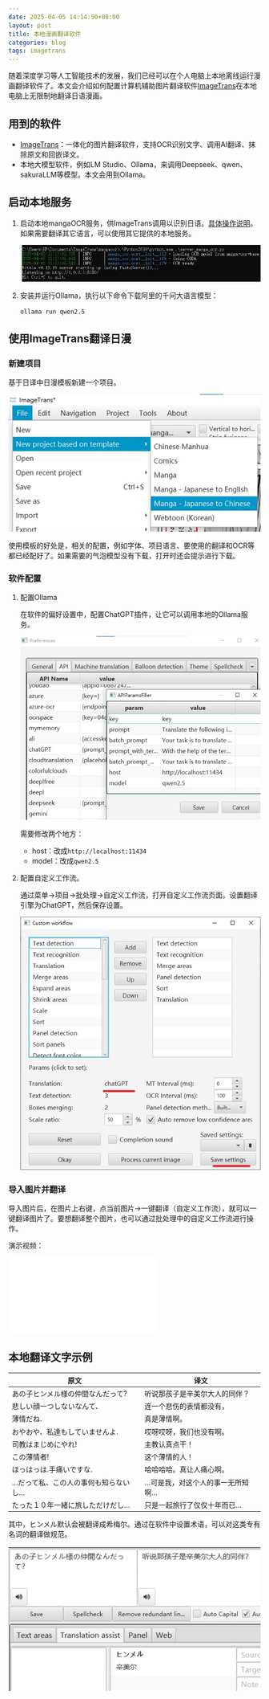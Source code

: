 ```yaml
---
date: 2025-04-05 14:14:50+08:00
layout: post
title: 本地漫画翻译软件
categories: blog
tags: imagetrans
---
```


随着深度学习等人工智能技术的发展，我们已经可以在个人电脑上本地离线运行漫画翻译软件了。本文会介绍如何配置计算机辅助图片翻译软件[ImageTrans](/zh/imagetrans/)在本地电脑上无限制地翻译日语漫画。

## 用到的软件

* [ImageTrans](/zh/imagetrans/)：一体化的图片翻译软件，支持OCR识别文字、调用AI翻译、抹除原文和回嵌译文。
* 本地大模型软件，例如LM Studio、Ollama，来调用Deepseek、qwen、sakuraLLM等模型。本文会用到Ollama。

## 启动本地服务

1. 启动本地mangaOCR服务，供ImageTrans调用以识别日语。[具体操作说明](https://github.com/xulihang/ImageTrans_plugins/tree/master/mangaOCR)。如果需要翻译其它语言，可以使用其它提供的本地服务。

   ![mangaocr](/album/local-manga-translator/manga-ocr.jpg)
   
2. 安装并运行Ollama，执行以下命令下载阿里的千问大语言模型：

   ```
   ollama run qwen2.5
   ```
   
## 使用ImageTrans翻译日漫

### 新建项目

基于日译中日漫模板新建一个项目。

![new project](/album/local-manga-translator/new-project.jpg)

使用模板的好处是，相关的配置，例如字体、项目语言、要使用的翻译和OCR等都已经配好了。如果需要的气泡模型没有下载，打开时还会提示进行下载。

### 软件配置

1. 配置Ollama

   在软件的偏好设置中，配置ChatGPT插件，让它可以调用本地的Ollama服务。

   ![api settings](/album/local-manga-translator/api-settings.jpg)

   需要修改两个地方：

   * host：改成`http://localhost:11434`
   * model：改成`qwen2.5`
   
2. 配置自定义工作流。

   通过菜单->项目->批处理->自定义工作流，打开自定义工作流页面。设置翻译引擎为ChatGPT，然后保存设置。

   ![custom workflow](/album/local-manga-translator/custom-workflow.jpg)


### 导入图片并翻译

导入图片后，在图片上右键，点当前图片->一键翻译（自定义工作流），就可以一键翻译图片了。要想翻译整个图片，也可以通过批处理中的自定义工作流进行操作。

演示视频：

<iframe src="//player.bilibili.com/player.html?isOutside=true&aid=114284013095465&bvid=BV1kqRRYBE89&cid=29245309296&p=1" scrolling="no" border="0" frameborder="no" framespacing="0" allowfullscreen="true"></iframe>

## 本地翻译文字示例

| 原文                  | 译文                 |
|---------------------|--------------------|
| あの子ヒンメル様の仲間なんだって?   | 听说那孩子是辛美尔大人的同伴？    |
| 悲しい顔一つしないなんて、       | 连一个悲伤的表情都没有，       |
| 薄情だね.               | 真是薄情啊。             |
| おやおや、私達もしていませんよ.    | 哎呀哎呀，我们也没有啊。       |
| 司教はまじめにやれ!          | 主教认真点干！            |
| この薄情者!              | 这个薄情的人！            |
| ほっはっは.手痛いですな.       | 哈哈哈哈。真让人痛心啊。       |
| …だって私、この人の事何も知らないし… | …可是我，对这个人的事一无所知啊…  |
| たった１０年一緒に旅しただけだし…   | 只是一起旅行了仅仅十年而已…     |



其中，ヒンメル默认会被翻译成希梅尔。通过在软件中设置术语，可以对这类专有名词的翻译做规范。

![terms](/album/local-manga-translator/terms.jpg)